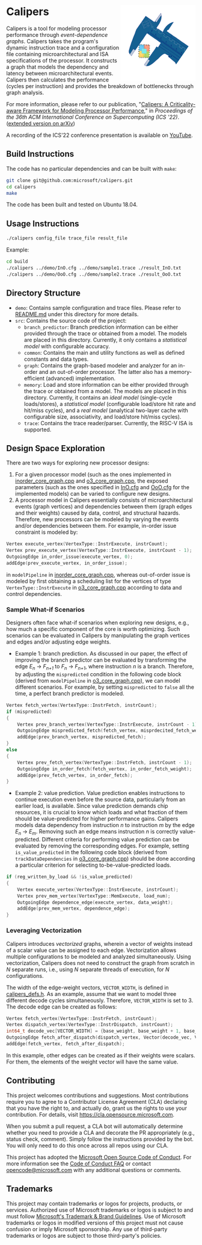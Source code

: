 # Calipers <img align="right" src="calipers_logo.png" width="200px">

Calipers is a tool for modeling processor performance through *event-dependence graphs*.
Calipers takes the program's dynamic instruction trace and a configuration file containing
microarchitectural and ISA specifications of the processor. It constructs a graph that models
the dependency and latency between microarchitectural events. Calipers then calculates the
performance (cycles per instruction) and provides the breakdown of bottlenecks through graph
analysis.

For more information, please refer to our publication,
"[Calipers: A Criticality-aware Framework for Modeling Processor Performance](https://dl.acm.org/doi/abs/10.1145/3524059.3532390)," in
*Proceedings of the 36th ACM International Conference on Supercomputing (ICS '22)*.
([extended version on arXiv](https://arxiv.org/abs/2201.05884))

A recording of the ICS'22 conference presentation is available on [YouTube](https://www.youtube.com/watch?v=QP9uVPTna_s).

## Build Instructions

The code has no particular dependencies and can be built with `make`:

```sh
git clone git@github.com:microsoft/calipers.git
cd calipers
make
```

The code has been built and tested on Ubuntu 18.04.

## Usage Instructions

```sh
./calipers config_file trace_file result_file
```

Example:

```sh
cd build
./calipers ../demo/InO.cfg ../demo/sample1.trace ./result_InO.txt
./calipers ../demo/OoO.cfg ../demo/sample2.trace ./result_OoO.txt
```
## Directory Structure

- `demo`: Contains sample configuration and trace files.
Please refer to [README.md](demo/README.md) under this directory for more details.
- `src`: Contains the source code of the project:
	- `branch_predictor`: Branch prediction information can be either provided through the trace
	or obtained from a model. The models are placed in this directory. Currently, it only
	contains a *statistical model* with configurable accuracy.
	- `common`: Contains the main and utility functions as well as defined constants and
	data types.
	- `graph`: Contains the graph-based modeler and analyzer for an in-order and an out-of-order
	processor. The latter also has a memory-efficient (advanced) implementation.
	- `memory`: Load and store information can be either provided through the trace
	or obtained from a model. The models are placed in this directory. Currently, it contains
	an *ideal model* (single-cycle loads/stores), a *statistical model* (configurable load/store
	hit rate and hit/miss cycles), and a *real model* (analytical two-layer cache with
	configurable size, associativity, and load/store hit/miss cycles).
	- `trace`: Contains the trace reader/parser. Currently, the RISC-V ISA is supported.

## Design Space Exploration

There are two ways for exploring new processor designs:
1. For a given processor model (such as the ones implemented in
[inorder_core_graph.cpp](src/graph/inorder_core_graph.cpp) and
[o3_core_graph.cpp](src/graph/o3_core_graph.cpp), the exposed parameters (such as the ones
specified in [InO.cfg](demo/InO.cfg) and [OoO.cfg](demo/OoO.cfg) for the implemented models)
can be varied to configure new designs.
2. A processor model in Calipers essentially consists of microarchitectural events (graph
vertices) and dependencies between them (graph edges and their weights) caused by data,
control, and structural hazards. Therefore, new processors can be modeled by varying the
events and/or dependencies between them. For example, in-order issue constraint is modeled
by:
```cpp
Vertex execute_vertex(VertexType::InstrExecute, instrCount);
Vertex prev_execute_vertex(VertexType::InstrExecute, instrCount - 1);
OutgoingEdge in_order_issue(execute_vertex, 0);
addEdge(prev_execute_vertex, in_order_issue);
```
in `modelPipeline` in [inorder_core_graph.cpp](src/graph/inorder_core_graph.cpp), whereas
out-of-order issue is modeled by first obtaining a scheduling list for the vertices of type
`VertexType::InstrExecute` in [o3_core_graph.cpp](src/graph/o3_core_graph.cpp) according to
data and control dependencies.

### Sample What-if Scenarios

Designers often face what-if scenarios when exploring new designs, e.g., how much a specific
component of the core is worth optimizing. Such scenarios can be evaluated in Calipers by
manipulating the graph vertices and edges and/or adjusting edge weights.

- Example 1: branch prediction.
As discussed in our paper, the effect of improving the branch predictor can be evaluated by
transforming the edge *E*<sub>*n*</sub> → *F*<sub>*n+1*</sub> to *F*<sub>*n*</sub> → *F*<sub>*n+1*</sub>,
where instruction *n* is a branch. Therefore, by
adjusting the `mispredicted` condition in the following code block (derived from `modelPipeline`
in [o3_core_graph.cpp](src/graph/o3_core_graph.cpp)), we can  model different scenarios.
For example, by setting `mispredicted` to `false` all the time, a perfect branch predictor is modeled.
```cpp
Vertex fetch_vertex(VertexType::InstrFetch, instrCount);
if (mispredicted)
{
    Vertex prev_branch_vertex(VertexType::InstrExecute, instrCount - 1);
    OutgoingEdge mispredicted_fetch(fetch_vertex, misprdecited_fetch_weight);
    addEdge(prev_branch_vertex, mispredicted_fetch);
}
else
{
    Vertex prev_fetch_vertex(VertexType::InstrFetch, instrCount - 1);
    OutgoingEdge in_order_fetch(fetch_vertex, in_order_fetch_weight);
    addEdge(prev_fetch_vertex, in_order_fetch);
}
```

- Example 2: value prediction.
Value prediction enables instructions to continue execution even before the source data,
particularly from an earlier load, is available. Since value prediction demands chip resources,
it is crucial to know which loads and what fraction of them should be value-predicted for higher
performance gains. Calipers models data dependency from instruction *n* to instruction *m* by the
edge *E*<sub>*n*</sub> → *E*<sub>*m*</sub>. Removing such an edge means instruction *n* is
correctly value-predicted. Different criteria for performing value prediction can be evaluated
by removing the corresponding edges. For example, setting `is_value_predicted` in the following
code block (derived from `trackDataDependencies` in
[o3_core_graph.cpp](src/graph/o3_core_graph.cpp)) should be done according a particular criterion
for selecting to-be-value-predicted loads.
```cpp
if (reg_written_by_load && !is_value_predicted)
{
    Vertex execute_vertex(VertexType::InstrExecute, instrCount);
    Vertex prev_mem_vertex(VertexType::MemExecute, load_num);
    OutgoingEdge dependence_edge(execute_vertex, data_weight);
    addEdge(prev_mem_vertex, dependence_edge);
}
```

### Leveraging Vectorization

Calipers introduces *vectorized* graphs, wherein a vector of weights instead of a scalar value
can be assigned to each edge. Vectorization allows multiple configurations to be modeled
and analyzed simultaneously. Using vectorization, Calipers does not need to construct the graph
from scratch in *N* separate runs, i.e., using *N* separate threads of execution, for *N*
configurations.

The width of the edge-weight vectors, `VECTOR_WIDTH`, is defined in
[calipers_defs.h](src/common/calipers_defs.h). As an example, assume that we want to model three
different decode cycles simultaneously. Therefore, `VECTOR_WIDTH` is set to 3. The decode edge
can be created as follows:
```cpp
Vertex fetch_vertex(VertexType::InstrFetch, instrCount);
Vertex dispatch_vertex(VertexType::InstrDispatch, instrCount);
int64_t decode_vec[VECTOR_WIDTH] = {base_weight, base_weight + 1, base_weight + 2};
OutgoingEdge fetch_after_dispatch(dispatch_vertex, Vector(decode_vec, VECTOR_WIDTH));
addEdge(fetch_vertex, fetch_after_dispatch);
```
In this example, other edges can be created as if their weights were scalars. For them, the
elements of the weight vector will have the same value.

## Contributing

This project welcomes contributions and suggestions.  Most contributions require you to agree to a
Contributor License Agreement (CLA) declaring that you have the right to, and actually do, grant us
the rights to use your contribution. For details, visit https://cla.opensource.microsoft.com.

When you submit a pull request, a CLA bot will automatically determine whether you need to provide
a CLA and decorate the PR appropriately (e.g., status check, comment). Simply follow the instructions
provided by the bot. You will only need to do this once across all repos using our CLA.

This project has adopted the [Microsoft Open Source Code of Conduct](https://opensource.microsoft.com/codeofconduct/).
For more information see the [Code of Conduct FAQ](https://opensource.microsoft.com/codeofconduct/faq/) or
contact [opencode@microsoft.com](mailto:opencode@microsoft.com) with any additional questions or comments.

## Trademarks

This project may contain trademarks or logos for projects, products, or services. Authorized use of Microsoft 
trademarks or logos is subject to and must follow 
[Microsoft's Trademark & Brand Guidelines](https://www.microsoft.com/en-us/legal/intellectualproperty/trademarks/usage/general).
Use of Microsoft trademarks or logos in modified versions of this project must not cause confusion or imply Microsoft sponsorship.
Any use of third-party trademarks or logos are subject to those third-party's policies.
